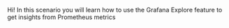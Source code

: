 Hi! In this scenario you will learn how to use the Grafana Explore feature to get insights from Prometheus metrics

